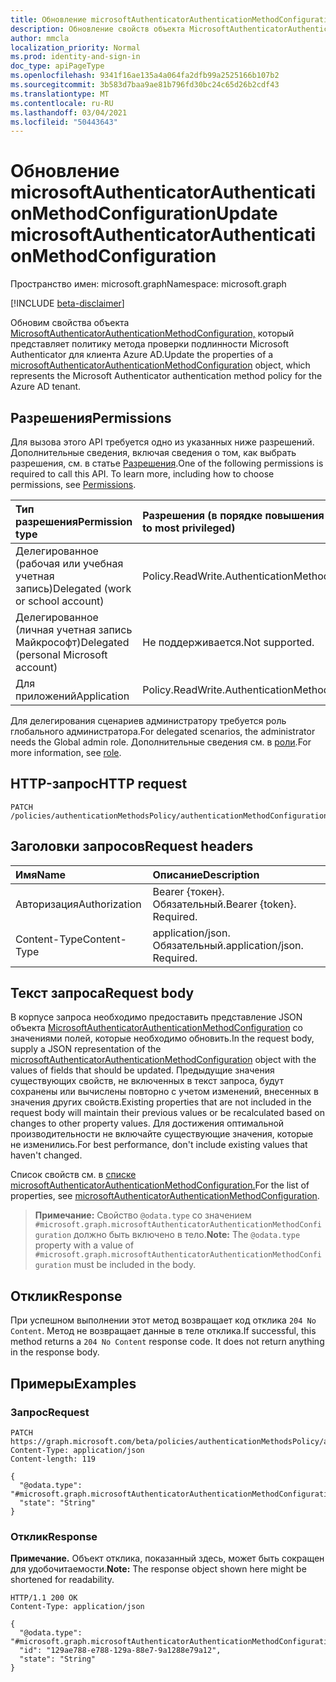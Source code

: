 ```yaml
---
title: Обновление microsoftAuthenticatorAuthenticationMethodConfiguration
description: Обновление свойств объекта MicrosoftAuthenticatorAuthenticationMethodConfiguration.
author: mmcla
localization_priority: Normal
ms.prod: identity-and-sign-in
doc_type: apiPageType
ms.openlocfilehash: 9341f16ae135a4a064fa2dfb99a2525166b107b2
ms.sourcegitcommit: 3b583d7baa9ae81b796fd30bc24c65d26b2cdf43
ms.translationtype: MT
ms.contentlocale: ru-RU
ms.lasthandoff: 03/04/2021
ms.locfileid: "50443643"
---
```

# <a name="update-microsoftauthenticatorauthenticationmethodconfiguration"></a><span data-ttu-id="1d9b5-103">Обновление microsoftAuthenticatorAuthenticationMethodConfiguration</span><span class="sxs-lookup"><span data-stu-id="1d9b5-103">Update microsoftAuthenticatorAuthenticationMethodConfiguration</span></span>
<span data-ttu-id="1d9b5-104">Пространство имен: microsoft.graph</span><span class="sxs-lookup"><span data-stu-id="1d9b5-104">Namespace: microsoft.graph</span></span>

[!INCLUDE [beta-disclaimer](../../includes/beta-disclaimer.md)]

<span data-ttu-id="1d9b5-105">Обновим свойства объекта [MicrosoftAuthenticatorAuthenticationMethodConfiguration,](../resources/microsoftauthenticatorauthenticationmethodconfiguration.md) который представляет политику метода проверки подлинности Microsoft Authenticator для клиента Azure AD.</span><span class="sxs-lookup"><span data-stu-id="1d9b5-105">Update the properties of a [microsoftAuthenticatorAuthenticationMethodConfiguration](../resources/microsoftauthenticatorauthenticationmethodconfiguration.md) object, which represents the Microsoft Authenticator authentication method policy for the Azure AD tenant.</span></span>


## <a name="permissions"></a><span data-ttu-id="1d9b5-106">Разрешения</span><span class="sxs-lookup"><span data-stu-id="1d9b5-106">Permissions</span></span>
<span data-ttu-id="1d9b5-p101">Для вызова этого API требуется одно из указанных ниже разрешений. Дополнительные сведения, включая сведения о том, как выбрать разрешения, см. в статье [Разрешения](/graph/permissions-reference).</span><span class="sxs-lookup"><span data-stu-id="1d9b5-p101">One of the following permissions is required to call this API. To learn more, including how to choose permissions, see [Permissions](/graph/permissions-reference).</span></span>

|<span data-ttu-id="1d9b5-109">Тип разрешения</span><span class="sxs-lookup"><span data-stu-id="1d9b5-109">Permission type</span></span>|<span data-ttu-id="1d9b5-110">Разрешения (в порядке повышения привилегий)</span><span class="sxs-lookup"><span data-stu-id="1d9b5-110">Permissions (from least to most privileged)</span></span>|
|:---|:---|
|<span data-ttu-id="1d9b5-111">Делегированное (рабочая или учебная учетная запись)</span><span class="sxs-lookup"><span data-stu-id="1d9b5-111">Delegated (work or school account)</span></span>|<span data-ttu-id="1d9b5-112">Policy.ReadWrite.AuthenticationMethod</span><span class="sxs-lookup"><span data-stu-id="1d9b5-112">Policy.ReadWrite.AuthenticationMethod</span></span>|
|<span data-ttu-id="1d9b5-113">Делегированное (личная учетная запись Майкрософт)</span><span class="sxs-lookup"><span data-stu-id="1d9b5-113">Delegated (personal Microsoft account)</span></span>|<span data-ttu-id="1d9b5-114">Не поддерживается.</span><span class="sxs-lookup"><span data-stu-id="1d9b5-114">Not supported.</span></span>|
|<span data-ttu-id="1d9b5-115">Для приложений</span><span class="sxs-lookup"><span data-stu-id="1d9b5-115">Application</span></span>|<span data-ttu-id="1d9b5-116">Policy.ReadWrite.AuthenticationMethod</span><span class="sxs-lookup"><span data-stu-id="1d9b5-116">Policy.ReadWrite.AuthenticationMethod</span></span>|

<span data-ttu-id="1d9b5-117">Для делегирования сценариев администратору требуется роль глобального администратора.</span><span class="sxs-lookup"><span data-stu-id="1d9b5-117">For delegated scenarios, the administrator needs the Global admin role.</span></span> <span data-ttu-id="1d9b5-118">Дополнительные сведения см. в [роли](/azure/active-directory/users-groups-roles/directory-assign-admin-roles#available-roles).</span><span class="sxs-lookup"><span data-stu-id="1d9b5-118">For more information, see [role](/azure/active-directory/users-groups-roles/directory-assign-admin-roles#available-roles).</span></span>

## <a name="http-request"></a><span data-ttu-id="1d9b5-119">HTTP-запрос</span><span class="sxs-lookup"><span data-stu-id="1d9b5-119">HTTP request</span></span>

<!-- {
  "blockType": "ignored"
}
-->
``` http
PATCH /policies/authenticationMethodsPolicy/authenticationMethodConfigurations/microsoftAuthenticator
```

## <a name="request-headers"></a><span data-ttu-id="1d9b5-120">Заголовки запросов</span><span class="sxs-lookup"><span data-stu-id="1d9b5-120">Request headers</span></span>
|<span data-ttu-id="1d9b5-121">Имя</span><span class="sxs-lookup"><span data-stu-id="1d9b5-121">Name</span></span>|<span data-ttu-id="1d9b5-122">Описание</span><span class="sxs-lookup"><span data-stu-id="1d9b5-122">Description</span></span>|
|:---|:---|
|<span data-ttu-id="1d9b5-123">Авторизация</span><span class="sxs-lookup"><span data-stu-id="1d9b5-123">Authorization</span></span>|<span data-ttu-id="1d9b5-p103">Bearer {токен}. Обязательный.</span><span class="sxs-lookup"><span data-stu-id="1d9b5-p103">Bearer {token}. Required.</span></span>|
|<span data-ttu-id="1d9b5-126">Content-Type</span><span class="sxs-lookup"><span data-stu-id="1d9b5-126">Content-Type</span></span>|<span data-ttu-id="1d9b5-p104">application/json. Обязательный.</span><span class="sxs-lookup"><span data-stu-id="1d9b5-p104">application/json. Required.</span></span>|

## <a name="request-body"></a><span data-ttu-id="1d9b5-129">Текст запроса</span><span class="sxs-lookup"><span data-stu-id="1d9b5-129">Request body</span></span>
<span data-ttu-id="1d9b5-130">В корпусе запроса необходимо предоставить представление JSON объекта [MicrosoftAuthenticatorAuthenticationMethodConfiguration](../resources/microsoftauthenticatorauthenticationmethodconfiguration.md) со значениями полей, которые необходимо обновить.</span><span class="sxs-lookup"><span data-stu-id="1d9b5-130">In the request body, supply a JSON representation of the [microsoftAuthenticatorAuthenticationMethodConfiguration](../resources/microsoftauthenticatorauthenticationmethodconfiguration.md) object with the values of fields that should be updated.</span></span> <span data-ttu-id="1d9b5-131">Предыдущие значения существующих свойств, не включенных в текст запроса, будут сохранены или вычислены повторно с учетом изменений, внесенных в значения других свойств.</span><span class="sxs-lookup"><span data-stu-id="1d9b5-131">Existing properties that are not included in the request body will maintain their previous values or be recalculated based on changes to other property values.</span></span> <span data-ttu-id="1d9b5-132">Для достижения оптимальной производительности не включайте существующие значения, которые не изменились.</span><span class="sxs-lookup"><span data-stu-id="1d9b5-132">For best performance, don't include existing values that haven't changed.</span></span>

<span data-ttu-id="1d9b5-133">Список свойств см. в [списке microsoftAuthenticatorAuthenticationMethodConfiguration.](../resources/microsoftauthenticatorauthenticationmethodconfiguration.md)</span><span class="sxs-lookup"><span data-stu-id="1d9b5-133">For the list of properties, see [microsoftAuthenticatorAuthenticationMethodConfiguration](../resources/microsoftauthenticatorauthenticationmethodconfiguration.md).</span></span>

><span data-ttu-id="1d9b5-134">**Примечание:** Свойство `@odata.type` со значением `#microsoft.graph.microsoftAuthenticatorAuthenticationMethodConfiguration` должно быть включено в тело.</span><span class="sxs-lookup"><span data-stu-id="1d9b5-134">**Note:** The `@odata.type` property with a value of `#microsoft.graph.microsoftAuthenticatorAuthenticationMethodConfiguration` must be included in the body.</span></span>

## <a name="response"></a><span data-ttu-id="1d9b5-135">Отклик</span><span class="sxs-lookup"><span data-stu-id="1d9b5-135">Response</span></span>

<span data-ttu-id="1d9b5-p106">При успешном выполнении этот метод возвращает код отклика `204 No Content`. Метод не возвращает данные в теле отклика.</span><span class="sxs-lookup"><span data-stu-id="1d9b5-p106">If successful, this method returns a `204 No Content` response code. It does not return anything in the response body.</span></span>

## <a name="examples"></a><span data-ttu-id="1d9b5-138">Примеры</span><span class="sxs-lookup"><span data-stu-id="1d9b5-138">Examples</span></span>

### <a name="request"></a><span data-ttu-id="1d9b5-139">Запрос</span><span class="sxs-lookup"><span data-stu-id="1d9b5-139">Request</span></span>
<!-- {
  "blockType": "request",
  "name": "update_microsoftauthenticatorauthenticationmethodconfiguration"
}
-->
``` http
PATCH https://graph.microsoft.com/beta/policies/authenticationMethodsPolicy/authenticationMethodConfigurations/microsoftAuthenticator
Content-Type: application/json
Content-length: 119

{
  "@odata.type": "#microsoft.graph.microsoftAuthenticatorAuthenticationMethodConfiguration",
  "state": "String"
}
```


### <a name="response"></a><span data-ttu-id="1d9b5-140">Отклик</span><span class="sxs-lookup"><span data-stu-id="1d9b5-140">Response</span></span>
<span data-ttu-id="1d9b5-141">**Примечание.** Объект отклика, показанный здесь, может быть сокращен для удобочитаемости.</span><span class="sxs-lookup"><span data-stu-id="1d9b5-141">**Note:** The response object shown here might be shortened for readability.</span></span>
<!-- {
  "blockType": "response",
  "truncated": true,
  "@odata.type": "microsoft.graph.microsoftAuthenticatorAuthenticationMethodConfiguration"
}
-->
``` http
HTTP/1.1 200 OK
Content-Type: application/json

{
  "@odata.type": "#microsoft.graph.microsoftAuthenticatorAuthenticationMethodConfiguration",
  "id": "129ae788-e788-129a-88e7-9a1288e79a12",
  "state": "String"
}
```


